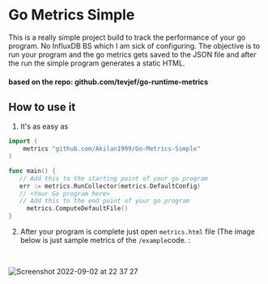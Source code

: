 #  Go Metrics Simple
This is a really simple project build to track the performance of
your go program. No InfluxDB BS which I am sick of configuring.
The objective is to run your program and the go metrics gets
saved to the JSON file and after the run the simple program
generates a static HTML. 

#### based on the repo: github.com/tevjef/go-runtime-metrics


## How to use it 
1. It's as easy as
```go 
import (
	metrics "github.com/Akilan1999/Go-Metrics-Simple"
)

func main() {
   // Add this to the starting point of your go program
   err := metrics.RunCollector(metrics.DefaultConfig)
   // <Your Go program here> 
   // Add this to the end point of your go program
	 metrics.ComputeDefaultFile()
}

```
2. After your program is complete just open ```metrics.html``` file (The image below is just sample metrics of the ```/example```code. : 
<br>

![Screenshot 2022-09-02 at 22 37 27](https://user-images.githubusercontent.com/31743758/188217178-2cc9b567-02fe-4534-805c-8fd408e86b46.png)



